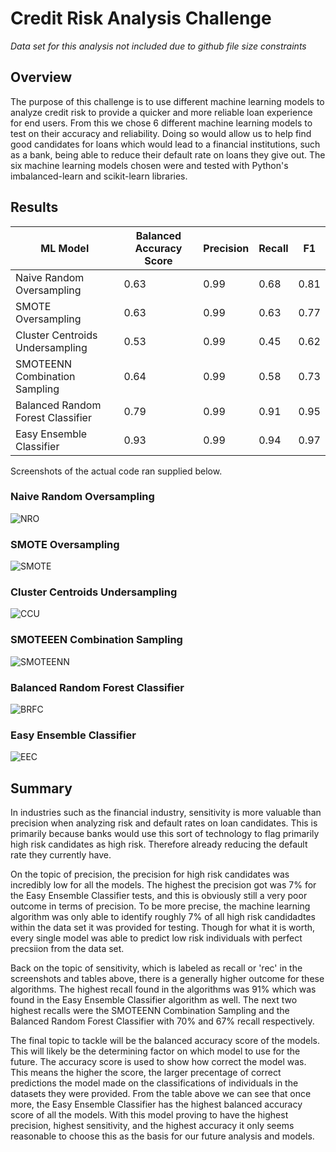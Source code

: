 # Credit Risk Analysis Challenge

*Data set for this analysis not included due to github file size constraints*

## Overview 

The purpose of this challenge is to use different machine learning models to analyze credit risk to provide a quicker and more reliable loan experience for end users. From this we chose 6 different machine learning models to test on their accuracy and reliability. Doing so would allow us to help find good candidates for loans which would lead to a financial institutions, such as a bank, being able to reduce their default rate on loans they give out. The six machine learning models chosen were and tested with Python's imbalanced-learn and scikit-learn libraries. 

## Results

|ML Model|Balanced Accuracy Score|Precision|Recall|F1|
|----|----|----|----|----|
|Naive Random Oversampling|0.63|0.99|0.68|0.81|
|SMOTE Oversampling|0.63|0.99|0.63|0.77|
|Cluster Centroids Undersampling|0.53|0.99|0.45|0.62|
|SMOTEENN Combination Sampling|0.64|0.99|0.58|0.73|
|Balanced Random Forest Classifier|0.79|0.99|0.91|0.95|
|Easy Ensemble Classifier|0.93|0.99|0.94|0.97|

Screenshots of the actual code ran supplied below.

### Naive Random Oversampling

![NRO](https://i.imgur.com/BJYZxdv.png)

### SMOTE Oversampling

![SMOTE](https://i.imgur.com/ojqPIOI.png)

### Cluster Centroids Undersampling

![CCU](https://i.imgur.com/EPXT12E.png)

### SMOTEEEN Combination Sampling

![SMOTEENN](https://i.imgur.com/n7CCYwd.png)

### Balanced Random Forest Classifier 

![BRFC](https://i.imgur.com/mc3BMl4.png)

### Easy Ensemble Classifier

![EEC](https://i.imgur.com/8meXq9J.png)

## Summary

In industries such as the financial industry, sensitivity is more valuable than precision when analyzing risk and default rates on loan candidates. This is primarily because banks would use this sort of technology to flag primarily high risk candidates as high risk. Therefore already reducing the default rate they currently have.

On the topic of precision, the precision for high risk candidates was incredibly low for all the models. The highest the precision got was 7% for the Easy Ensemble Classifier tests, and this is obviously still a very poor outcome in terms of precision. To be more precise, the machine learning algorithm was only able to identify roughly 7% of all high risk candidadtes within the data set it was provided for testing. Though for what it is worth, every single model was able to predict low risk individuals with perfect precsiion from the data set.

Back on the topic of sensitivity, which is labeled as recall or 'rec' in the screenshots and tables above, there is a generally higher outcome for these algorithms. The highest recall found in the algorithms was 91% which was found in the Easy Ensemble Classifier algorithm as well. The next two highest recalls were the SMOTEENN Combination Sampling and the Balanced Random Forest Classifier  with 70% and 67% recall respectively.

The final topic to tackle will be the balanced accuracy score of the models. This will likely be the determining factor on which model to use for the future. The accuracy score is used to show how correct the model was. This means the higher the score, the larger precentage of correct predictions the model made on the classifications of individuals in the datasets they were provided. From the table above we can see that once more, the Easy Ensemble Classifier has the highest balanced accuracy score of all the models. With this model proving to have the highest precision, highest sensitivity, and the highest accuracy it only seems reasonable to choose this as the basis for our future analysis and models. 
